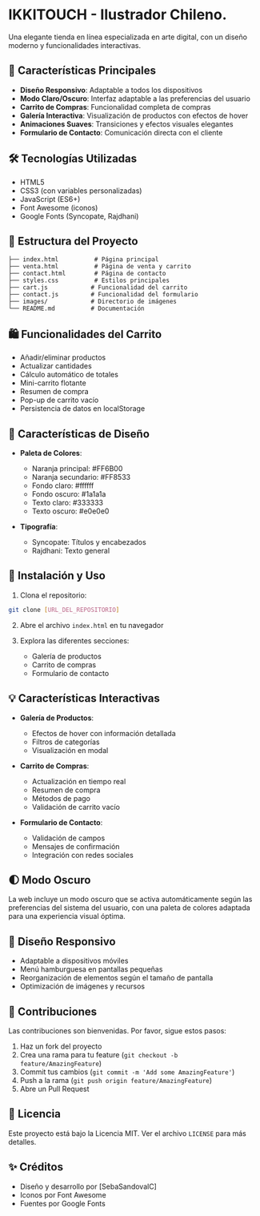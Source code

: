# IKKITOUCH - Ilustrador Chileno.

Una elegante tienda en línea especializada en arte digital, con un diseño moderno y funcionalidades interactivas.

## 🎨 Características Principales

- **Diseño Responsivo**: Adaptable a todos los dispositivos
- **Modo Claro/Oscuro**: Interfaz adaptable a las preferencias del usuario
- **Carrito de Compras**: Funcionalidad completa de compras
- **Galería Interactiva**: Visualización de productos con efectos de hover
- **Animaciones Suaves**: Transiciones y efectos visuales elegantes
- **Formulario de Contacto**: Comunicación directa con el cliente

## 🛠️ Tecnologías Utilizadas

- HTML5
- CSS3 (con variables personalizadas)
- JavaScript (ES6+)
- Font Awesome (iconos)
- Google Fonts (Syncopate, Rajdhani)

## 📁 Estructura del Proyecto

```
├── index.html          # Página principal
├── venta.html          # Página de venta y carrito
├── contact.html        # Página de contacto
├── styles.css          # Estilos principales
├── cart.js            # Funcionalidad del carrito
├── contact.js         # Funcionalidad del formulario
├── images/            # Directorio de imágenes
└── README.md          # Documentación
```

## 🛍️ Funcionalidades del Carrito

- Añadir/eliminar productos
- Actualizar cantidades
- Cálculo automático de totales
- Mini-carrito flotante
- Resumen de compra
- Pop-up de carrito vacío
- Persistencia de datos en localStorage

## 🎨 Características de Diseño

- **Paleta de Colores**:
  - Naranja principal: #FF6B00
  - Naranja secundario: #FF8533
  - Fondo claro: #ffffff
  - Fondo oscuro: #1a1a1a
  - Texto claro: #333333
  - Texto oscuro: #e0e0e0

- **Tipografía**:
  - Syncopate: Títulos y encabezados
  - Rajdhani: Texto general

## 🚀 Instalación y Uso

1. Clona el repositorio:
```bash
git clone [URL_DEL_REPOSITORIO]
```

2. Abre el archivo `index.html` en tu navegador

3. Explora las diferentes secciones:
   - Galería de productos
   - Carrito de compras
   - Formulario de contacto

## 💡 Características Interactivas

- **Galería de Productos**:
  - Efectos de hover con información detallada
  - Filtros de categorías
  - Visualización en modal

- **Carrito de Compras**:
  - Actualización en tiempo real
  - Resumen de compra
  - Métodos de pago
  - Validación de carrito vacío

- **Formulario de Contacto**:
  - Validación de campos
  - Mensajes de confirmación
  - Integración con redes sociales

## 🌓 Modo Oscuro

La web incluye un modo oscuro que se activa automáticamente según las preferencias del sistema del usuario, con una paleta de colores adaptada para una experiencia visual óptima.

## 📱 Diseño Responsivo

- Adaptable a dispositivos móviles
- Menú hamburguesa en pantallas pequeñas
- Reorganización de elementos según el tamaño de pantalla
- Optimización de imágenes y recursos

## 🤝 Contribuciones

Las contribuciones son bienvenidas. Por favor, sigue estos pasos:

1. Haz un fork del proyecto
2. Crea una rama para tu feature (`git checkout -b feature/AmazingFeature`)
3. Commit tus cambios (`git commit -m 'Add some AmazingFeature'`)
4. Push a la rama (`git push origin feature/AmazingFeature`)
5. Abre un Pull Request

## 📄 Licencia

Este proyecto está bajo la Licencia MIT. Ver el archivo `LICENSE` para más detalles.

## ✨ Créditos

- Diseño y desarrollo por [SebaSandovalC]
- Iconos por Font Awesome
- Fuentes por Google Fonts 
